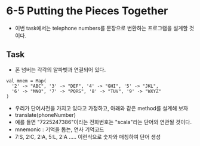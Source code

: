 # 6-5 Putting the Pieces Together
- 이번 task에서는 telephone numbers를 문장으로 변환하는 프로그램을 설계할 것이다.

## Task
- 폰 넘버는 각각의 알파벳과 연결되어 있다.

```
val mnem = Map(
  '2' -> "ABC", '3' -> "DEF", '4' -> "GHI", '5' -> "JKL",
  '6' -> "MNO", '7' -> "PQRS", '8' -> "TUV", '9' -> "WXYZ"
)
```

- 우리가 단어사전을 가지고 있다고 가정하고, 아래와 같은 method를 설계해 보자
- translate(phoneNumber)
- 예를 들면 "7225247386"이라는 전화번호는  "scala"라는 단어와 연관될 것이다.
- mnemonic : 기억을 돕는, 연사 기억코드
- 7:S, 2:C, 2:A, 5:L, 2:A ..... 이런식으로 숫자와 매칭하여 단어 생성
